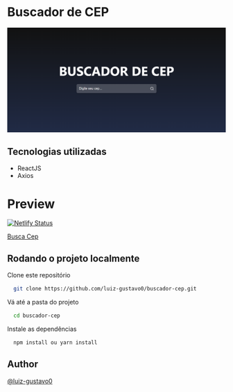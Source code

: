# Buscador de CEP

![Imagem](./src/img/home.png)

## Tecnologias utilizadas

- ReactJS
- Axios

# Preview
[![Netlify Status](https://api.netlify.com/api/v1/badges/35d7b834-d20f-4cc7-a4d8-904d3814a8f2/deploy-status)](https://app.netlify.com/sites/buscacep123/deploys)

[Busca Cep](https://buscacep123.netlify.app/)

## Rodando o projeto localmente

Clone este repositório

```bash
  git clone https://github.com/luiz-gustavo0/buscador-cep.git
```

Vá até a pasta do projeto

```bash
  cd buscador-cep
```

Instale as dependências

```bash
  npm install ou yarn install
```

## Author

[@luiz-gustavo0](https://linkedin.com/in/luiz-gustavo0)
